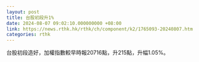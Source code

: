 ```yaml
---
layout: post
title: 台股初段升1%
date: 2024-08-07 09:02:10.000000000 +08:00
link: https://news.rthk.hk/rthk/ch/component/k2/1765093-20240807.htm
categories: rthk
---
```


台股初段造好，加權指數較早時報20716點，升215點，升幅1.05%。
